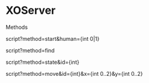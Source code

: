 # XOServer
Methods

script?method=start&human={int 0|1}

script?method=find

script?method=state&id={int} 

script?method=move&id={int}&x={int 0..2}&y={int 0..2}

